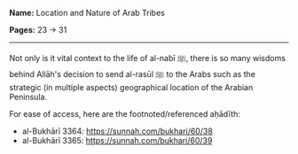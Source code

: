 **Name:**	Location and Nature of Arab Tribes

**Pages:**	23 -> 31

---

Not only is it vital context to the life of al-nabī ﷺ, there is so many wisdoms behind
Allāh's decision to send al-rasūl ﷺ to the Arabs such as the strategic (in multiple
aspects) geographical location of the Arabian Peninsula.

For ease of access, here are the footnoted/referenced aḥādīth:
- al-Bukhārī 3364: https://sunnah.com/bukhari/60/38
- al-Bukhārī 3365: https://sunnah.com/bukhari/60/39
